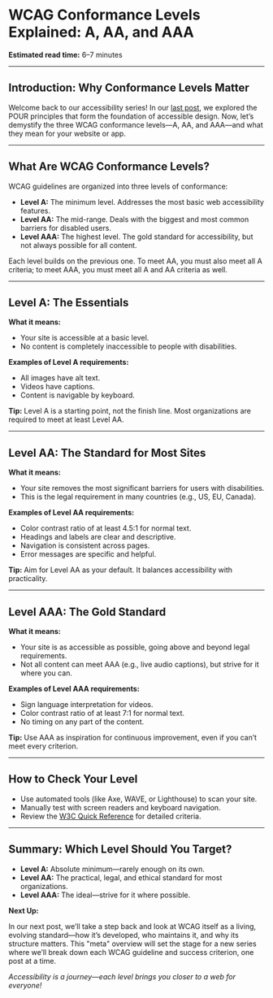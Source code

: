 <!--
title: WCAG Conformance Levels Explained: A, AA, and AAA
series: Making the Web Accessible for All
description: Learn what WCAG conformance levels A, AA, and AAA mean, how they impact your website, and practical steps to meet each level for better accessibility and legal compliance.
keywords: wcag levels, wcag a aa aaa, accessibility standards, web compliance, digital inclusion, accessibility checklist, wcag explained
image: wcag-conformance-levels.png
imageAlt: Three stacked blocks labeled A, AA, AAA representing WCAG levels
status: draft
-->

# **WCAG Conformance Levels Explained: A, AA, and AAA**

**Estimated read time:** 6–7 minutes

---

## **Introduction: Why Conformance Levels Matter**

Welcome back to our accessibility series! In our [last post](./The-Four-Principles-of-Accessibility-POUR.md), we explored the POUR principles that form the foundation of accessible design. Now, let’s demystify the three WCAG conformance levels—A, AA, and AAA—and what they mean for your website or app.

---

## **What Are WCAG Conformance Levels?**

WCAG guidelines are organized into three levels of conformance:

- **Level A:** The minimum level. Addresses the most basic web accessibility features.
- **Level AA:** The mid-range. Deals with the biggest and most common barriers for disabled users.
- **Level AAA:** The highest level. The gold standard for accessibility, but not always possible for all content.

Each level builds on the previous one. To meet AA, you must also meet all A criteria; to meet AAA, you must meet all A and AA criteria as well.

---

## **Level A: The Essentials**

**What it means:**

- Your site is accessible at a basic level.
- No content is completely inaccessible to people with disabilities.

**Examples of Level A requirements:**

- All images have alt text.
- Videos have captions.
- Content is navigable by keyboard.

**Tip:** Level A is a starting point, not the finish line. Most organizations are required to meet at least Level AA.

---

## **Level AA: The Standard for Most Sites**

**What it means:**

- Your site removes the most significant barriers for users with disabilities.
- This is the legal requirement in many countries (e.g., US, EU, Canada).

**Examples of Level AA requirements:**

- Color contrast ratio of at least 4.5:1 for normal text.
- Headings and labels are clear and descriptive.
- Navigation is consistent across pages.
- Error messages are specific and helpful.

**Tip:** Aim for Level AA as your default. It balances accessibility with practicality.

---

## **Level AAA: The Gold Standard**

**What it means:**

- Your site is as accessible as possible, going above and beyond legal requirements.
- Not all content can meet AAA (e.g., live audio captions), but strive for it where you can.

**Examples of Level AAA requirements:**

- Sign language interpretation for videos.
- Color contrast ratio of at least 7:1 for normal text.
- No timing on any part of the content.

**Tip:** Use AAA as inspiration for continuous improvement, even if you can’t meet every criterion.

---

## **How to Check Your Level**

- Use automated tools (like Axe, WAVE, or Lighthouse) to scan your site.
- Manually test with screen readers and keyboard navigation.
- Review the [W3C Quick Reference](https://www.w3.org/WAI/WCAG22/quickref/) for detailed criteria.

---

## **Summary: Which Level Should You Target?**

- **Level A:** Absolute minimum—rarely enough on its own.
- **Level AA:** The practical, legal, and ethical standard for most organizations.
- **Level AAA:** The ideal—strive for it where possible.

**Next Up:**

In our next post, we’ll take a step back and look at WCAG itself as a living, evolving standard—how it’s developed, who maintains it, and why its structure matters. This "meta" overview will set the stage for a new series where we’ll break down each WCAG guideline and success criterion, one post at a time.

_Accessibility is a journey—each level brings you closer to a web for everyone!_
